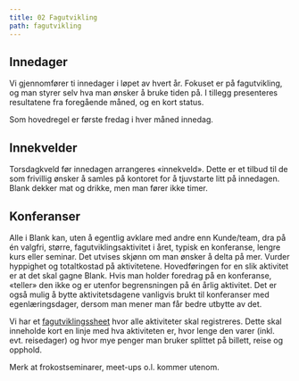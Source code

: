 ```yaml
---
title: 02 Fagutvikling
path: fagutvikling
---
```



## Innedager

Vi gjennomfører ti innedager i løpet av hvert år. Fokuset er på fagutvikling, og man styrer selv hva man ønsker å bruke tiden på. I tillegg presenteres resultatene fra foregående måned, og en kort status.

Som hovedregel er første fredag i hver måned innedag.

## Innekvelder

Torsdagkveld før innedagen arrangeres «innekveld». Dette er et tilbud til de som frivillig ønsker å samles på kontoret for å tjuvstarte litt på innedagen. Blank dekker mat og drikke, men man fører ikke timer.

## Konferanser

Alle i Blank kan, uten å egentlig avklare med andre enn Kunde/team, dra på én valgfri, større, fagutviklingsaktivitet i året, typisk en konferanse, lengre kurs eller seminar. Det utvises skjønn om man ønsker å delta på mer. Vurder hyppighet og totaltkostad på aktivitetene. Hovedføringen for en slik aktivitet er at det skal gagne Blank. Hvis man holder foredrag på en konferanse, «teller» den ikke og er utenfor begrensningen på én årlig aktivitet. Det er også mulig å bytte aktivitetsdagene vanligvis brukt til konferanser med egenlæringsdager, dersom man mener man får bedre utbytte av det.

Vi har et [fagutviklingssheet](https://drive.google.com/open?id=1LfzXYBYMoFoHhNVZx14R8kRZzIu3fvU-RV8iKe6etT8) hvor alle aktiviteter skal registreres. Dette skal inneholde kort en linje med hva aktiviteten er, hvor lenge den varer (inkl. evt. reisedager) og hvor mye penger man bruker splittet på billett, reise og opphold.

Merk at frokostseminarer, meet-ups o.l. kommer utenom.

